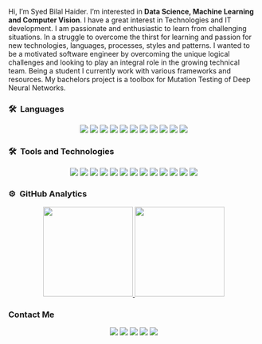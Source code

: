 Hi, I’m Syed Bilal Haider. I’m interested in **Data Science, Machine Learning and Computer Vision**. I have a great interest in Technologies and IT development. I am passionate and enthusiastic to learn from challenging situations. In a struggle to overcome the thirst for learning and passion for new technologies, languages, processes, styles and patterns. I wanted to be a motivated software engineer by overcoming the unique logical challenges and looking to play an integral role in the growing technical team. Being a student I currently work with various frameworks and resources. My bachelors project is a toolbox for Mutation Testing of Deep Neural Networks. 


### 🛠 &nbsp;Languages
<p align = "center">
  <img src="https://img.shields.io/badge/Python-5C2D91?style=for-the-badge&logo=python&logoColor=white" />
  <img src="https://img.shields.io/badge/R-316192?style=for-the-badge&logo=R&logoColor=white"/>
  <img src="https://img.shields.io/badge/HTML5-E34F26?style=for-the-badge&logo=html5&logoColor=white" />
  <img src="https://img.shields.io/badge/CSS3-1572B6?style=for-the-badge&logo=css3&logoColor=white" />
  <img src="https://img.shields.io/badge/JavaScript-323330?style=for-the-badge&logo=javascript&logoColor=F7DF1E" />
  <img src="https://img.shields.io/badge/TypeScript-007ACC?style=for-the-badge&logo=typescript&logoColor=white" />
  <img src="https://img.shields.io/badge/C-00599C?style=for-the-badge&logo=c&logoColor=white" />
  <img src="https://img.shields.io/badge/C%2B%2B-00000F?style=for-the-badge&logo=c%2B%2B&logoColor=white" />
  <img src="https://img.shields.io/badge/Java-ED8B00?style=for-the-badge&logo=java&logoColor=white" />
  <img src="https://img.shields.io/badge/PHP-777BB4?style=for-the-badge&logo=php&logoColor=white" />
  <img src="https://img.shields.io/badge/json-5E5C5C?style=for-the-badge&logo=json&logoColor=white" />
</p>

### 🛠 &nbsp;Tools and Technologies
<p align = "center">
  <img src="https://img.shields.io/badge/Tensorflow-fc8938?style=for-the-badge&logo=tensorflow&logoColor=white" />
  <img src="https://img.shields.io/badge/ONNX-000000?style=for-the-badge&logo=onnx&logoColor=white" />
  <img src="https://img.shields.io/badge/Node.js-339933?style=for-the-badge&logo=nodedotjs&logoColor=white" />
  <img src="https://img.shields.io/badge/React-20232A?style=for-the-badge&logo=react&logoColor=61DAFB" />
  <img src="https://img.shields.io/badge/jQuery-0769AD?style=for-the-badge&logo=jquery&logoColor=white" />
  <img src="https://img.shields.io/badge/Ruby_on_Rails-CC0000?style=for-the-badge&logo=ruby-on-rails&logoColor=white" />
  <img src="https://img.shields.io/badge/MySQL-00000F?style=for-the-badge&logo=mysql&logoColor=white" />
  <img src="https://img.shields.io/badge/PostgreSQL-316192?style=for-the-badge&logo=postgresql&logoColor=white" />
  <img src="https://img.shields.io/badge/MongoDB-4EA94B?style=for-the-badge&logo=mongodb&logoColor=white" />
  <img src="https://img.shields.io/badge/Visual_Studio_Code-0078D4?style=for-the-badge&logo=visual%20studio%20code&logoColor=white" />
  <img src="https://img.shields.io/badge/Pycharm-00000F?style=for-the-badge&logo=pycharm&logoColor=F7DF1E"/>
  <img src="https://img.shields.io/badge/Visual_Studio-5C2D91?style=for-the-badge&logo=visual%20studio&logoColor=white" />
  <img src="https://img.shields.io/badge/sublime_text-%23575757.svg?&style=for-the-badge&logo=sublime-text&logoColor=important" />
</p>

### ⚙️ &nbsp;GitHub Analytics

<p align="center">
<a href="https://github.com/GoSleepBelall">
  <img height="180em" src="https://github-readme-stats-eight-theta.vercel.app/api?username=GoSleepBelall&show_icons=true&theme=algolia&include_all_commits=true&count_private=true"/>
  <img height="180em" src="https://github-readme-stats-eight-theta.vercel.app/api/top-langs/?username=GoSleepBelall&layout=compact&langs_count=8&theme=algolia"/>
</a>
</p>

### Contact Me
<p align = "center">
<a href="https://www.linkedin.com/in/syedbelall"><img src="https://img.shields.io/badge/linkedin-%230077B5.svg?&style=for-the-badge&logo=linkedin&logoColor=white"/></a>
<a href="https://github.com/GoSleepBelall"><img src="https://img.shields.io/badge/GitHub-%2312100E.svg?&style=for-the-badge&logo=Github&logoColor=white"/></a>
<a href="https://twitter.com/GoSleepBelall"><img src="https://img.shields.io/badge/twitter-%231DA1F2.svg?&style=for-the-badge&logo=twitter&logoColor=white"/></a>
<a href="mailto:syedbelalhyder@gmail.com"><img src="https://img.shields.io/badge/Gmail-D14836?style=for-the-badge&logo=gmail&logoColor=white"/></a>
<a href="https://wa.me/923177666514?text=Hi there, I saw your Github Profile." rel="nofollow"> <img src="https://img.shields.io/badge/Chat-25D366?style=for-the-badge&amp;logo=WhatsApp&amp;logoColor=ffffff" style="max-width: 100%;"></a>
</p>

<!---
GoSleepBelall/GoSleepBelall is a ✨ special ✨ repository because its `README.md` (this file) appears on your GitHub profile.
You can click the Preview link to take a look at your changes.
--->

